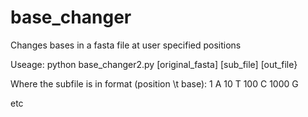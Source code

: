# base_changer
Changes bases in a fasta file at user specified positions 

Useage: python base_changer2.py [original_fasta] [sub_file] [out_file}

Where the subfile is in format (position \t base):
1   A
10  T
100 C
1000  G

etc


